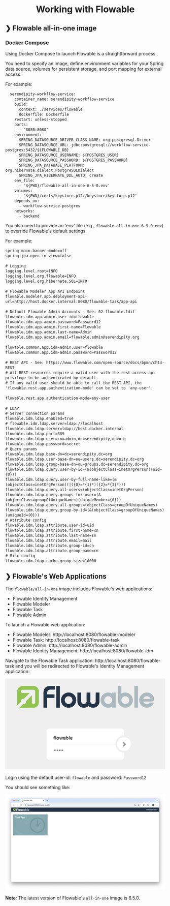 <h1 align="center">Working with Flowable</h1>

## ❯ Flowable all-in-one image

### Docker Compose

Using Docker Compose to launch Flowable is a straightforward process.

You need to specify an image, define environment variables for your Spring data source, volumes for persistent
storage, and port mapping for external access.

For example:

```
  serendipity-workflow-service:
    container_name: serendipity-workflow-service
    build:
      context: ./services/flowable
      dockerfile: Dockerfile
    restart: unless-stopped
    ports:
      - "8080:8080"
    environment:
      SPRING_DATASOURCE_DRIVER_CLASS_NAME: org.postgresql.Driver
      SPRING_DATASOURCE_URL: jdbc:postgresql://workflow-service-postgres:5432/${FLOWABLE_DB}
      SPRING_DATASOURCE_USERNAME: ${POSTGRES_USER}
      SPRING_DATASOURCE_PASSWORD: ${POSTGRES_PASSWORD}
      SPRING_JPA_DATABASE_PLATFORM: org.hibernate.dialect.PostgreSQLDialect
      SPRING_JPA_HIBERNATE_DDL_AUTO: create
    env_file:
      - '${PWD}/flowable-all-in-one-6-5-0.env'
    volumes:
      - '${PWD}/certs/keystore.p12:/keystore/keystore.p12'
    depends_on:
      - workflow-service-postgres
    networks:
      - backend
```

You also need to provide an 'env' file (e.g., `flowable-all-in-one-6-5-0.env`) to override Flowable's default settings.

For example:

```
spring.main.banner-mode=off
spring.jpa.open-in-view=false

# Logging
logging.level.root=INFO
logging.level.org.flowable=INFO
logging.level.org.hibernate.SQL=INFO

# Flowable Modeler App API Endpoint
flowable.modeler.app.deployment-api-url=http://host.docker.internal:8080/flowable-task/app-api

# Default Flowable Admin Accounts - See: 02-flowable.ldif
flowable.idm.app.admin.user-id=flowable
flowable.idm.app.admin.password=Password12
flowable.idm.app.admin.first-name=Flowable
flowable.idm.app.admin.last-name=Admin
flowable.idm.app.admin.email=flowable.admin@serendipity.org

flowable.common.app.idm-admin.user=flowable
flowable.common.app.idm-admin.password=Password12

# REST API - See: https://www.flowable.com/open-source/docs/bpmn/ch14-REST
# All REST-resources require a valid user with the rest-access-api privilege to be authenticated by default.
# If any valid user should be able to call the REST API, the 'flowable.rest.app.authentication-mode' can be set to 'any-user'.

flowable.rest.app.authentication-mode=any-user

# LDAP
# Server connection params
flowable.idm.ldap.enabled=true
# flowable.idm.ldap.server=ldap://localhost
flowable.idm.ldap.server=ldap://host.docker.internal
flowable.idm.ldap.port=389
flowable.idm.ldap.user=cn=admin,dc=serendipity,dc=org
flowable.idm.ldap.password=secret
# Query params
flowable.idm.ldap.base-dn=dc=serendipity,dc=org
flowable.idm.ldap.user-base-dn=ou=users,dc=serendipity,dc=org
flowable.idm.ldap.group-base-dn=ou=groups,dc=serendipity,dc=org
flowable.idm.ldap.query.user-by-id=(&(objectClass=inetOrgPerson)(uid={0}))
flowable.idm.ldap.query.user-by-full-name-like=(&(objectClass=inetOrgPerson)(|({0}=*{1}*)({2}=*{3}*)))
flowable.idm.ldap.query.all-users=(objectClass=inetOrgPerson)
flowable.idm.ldap.query.groups-for-user=(&(objectClass=groupOfUniqueNames)(uniqueMember={0}))
flowable.idm.ldap.query.all-groups=(objectClass=groupOfUniqueNames)
flowable.idm.ldap.query.group-by-id=(&(objectClass=groupOfUniqueNames)(uniqueId={0}))
# Attribute config
flowable.idm.ldap.attribute.user-id=uid
flowable.idm.ldap.attribute.first-name=cn
flowable.idm.ldap.attribute.last-name=sn
flowable.idm.ldap.attribute.email=mail
flowable.idm.ldap.attribute.group-id=cn
flowable.idm.ldap.attribute.group-name=cn
# Misc config
flowable.idm.ldap.cache.group-size=10000
```

## ❯ Flowable's Web Applications

The `flowable/all-in-one` image includes Flowable's web applications:

- Flowable Identity Management
- Flowable Modeler
- Flowable Task
- Flowable Admin

To launch a Flowable web application:

- Flowable Modeler: http://localhost:8080/flowable-modeler
- Flowable Task: http://localhost:8080/flowable-task
- Flowable Admin: http://localhost:8080/flowable-admin
- Flowable Identity Management: http://localhost:8080/flowable-idm

Navigate to the Flowable Task application: http://localhost:8080/flowable-task and you will be redirected to Flowable's 
Identity Management application:

<p align="center">
  <img src="./login.png" alt="Authentication Settings"/>
</p>

Login using the default user-id: `flowable` and password: `Password12`

You should see something like:

<p align="center">
  <img src="./flowable-task-landing-page.png" alt="Flowable Task landing page"/>
</p>

**Note**: The latest version of Flowable's `all-in-one` image is 6.5.0.
